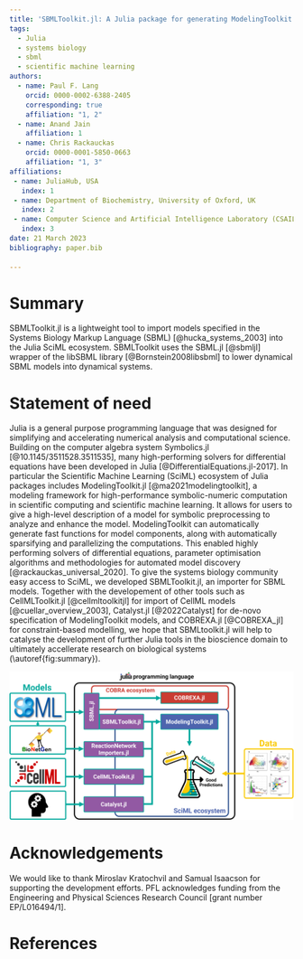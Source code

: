 ```yaml
---
title: 'SBMLToolkit.jl: A Julia package for generating ModelingToolkit models from SBML'
tags:
  - Julia
  - systems biology
  - sbml
  - scientific machine learning
authors:
  - name: Paul F. Lang
    orcid: 0000-0002-6388-2405
    corresponding: true
    affiliation: "1, 2"
  - name: Anand Jain
    affiliation: 1
  - name: Chris Rackauckas
    orcid: 0000-0001-5850-0663
    affiliation: "1, 3"
affiliations:
 - name: JuliaHub, USA
   index: 1
 - name: Department of Biochemistry, University of Oxford, UK
   index: 2
 - name: Computer Science and Artificial Intelligence Laboratory (CSAIL), Massachusetts Institute of Technology, USA
   index: 3
date: 21 March 2023
bibliography: paper.bib

---
```


# Summary

SBMLToolkit.jl is a lightweight tool to import models specified in the Systems Biology
Markup Language (SBML) [@hucka_systems_2003] into the Julia SciML ecosystem. SBMLToolkit uses the
SBML.jl [@sbmljl] wrapper of the libSBML library [@Bornstein2008libsbml] to lower dynamical SBML
models into dynamical systems.

# Statement of need

Julia is a general purpose programming language that was designed for simplifying
and accelerating numerical analysis and computational science. Building on the
computer algebra system Symbolics.jl [@10.1145/3511528.3511535], many high-performing solvers for
differential equations have been developed in Julia [@DifferentialEquations.jl-2017]. In
particular the Scientific Machine Learning (SciML) ecosystem of Julia packages
includes ModelingToolkit.jl [@ma2021modelingtoolkit], a modeling framework for high-performance
symbolic-numeric computation in scientific computing and scientific machine learning.
It allows for users to give a high-level description of a model for symbolic
preprocessing to analyze and enhance the model. ModelingToolkit can automatically
generate fast functions for model components, along with automatically sparsifying
and parallelizing the computations. This enabled highly performing solvers of
differential equations, parameter optimisation algorithms and methodologies for
automated model discovery [@rackauckas_universal_2020]. To give the systems biology community easy access
to SciML, we developed SBMLToolkit.jl, an importer for SBML models. Together with
the developement of other tools such as CellMLToolkit.jl [@cellmltoolkitjl] for import of
CellML models [@cuellar_overview_2003], Catalyst.jl [@2022Catalyst] for de-novo specification of
ModelingToolkit models, and COBREXA.jl [@COBREXA_jl] for constraint-based modelling,
we hope that SBMLtoolkit.jl will help to catalyse the development of further Julia
tools in the bioscience domain to ultimately accellerate research on biological
systems (\autoref{fig:summary}).

![The Julia ecosystem for systems biology. SBMLToolkit.jl links SBML and BioNetGen [@blinov_bionetgen_2004; @harris_bionetgen_2016] models to the SciML ecosystem.\label{fig:summary}](figure.png)

# Acknowledgements

We would like to thank Miroslav Kratochvil and Samual Isaacson for supporting the development efforts.
PFL acknowledges funding from the Engineering and Physical Sciences Research Council [grant number EP/L016494/1].

# References
